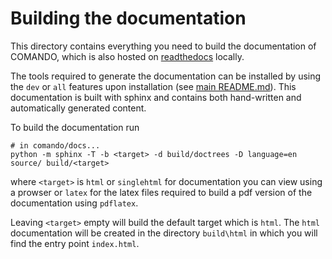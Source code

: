 <!-- This file is part of the COMANDO project which is released under the MIT
license. See file LICENSE for full license details.

AUTHOR: Marco Langiu -->
# Building the documentation

This directory contains everything you need to build the documentation of COMANDO, which is also hosted on [readthedocs](https://comando.readthedocs.io/en/latest) locally.

The tools required to generate the documentation can be installed by using the `dev` or `all` features upon installation (see [main README.md](../README.md)).
This documentation is built with sphinx and contains both hand-written and automatically generated content.

To build the documentation run
```shell
# in comando/docs...
python -m sphinx -T -b <target> -d build/doctrees -D language=en source/ build/<target>
```
where `<target>` is `html` or `singlehtml` for documentation you can view using a prowser or `latex` for the latex files required to build a pdf version of the documentation using `pdflatex`.

Leaving `<target>` empty will build the default target which is `html`.
The `html` documentation will be created in the directory `build\html` in which you will find the entry point `index.html`.